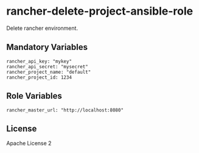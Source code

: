 # rancher-delete-project-ansible-role

Delete rancher environment.

Mandatory Variables
-------------------
```
rancher_api_key: "mykey"
rancher_api_secret: "mysecret"
rancher_project_name: "default"
rancher_project_id: 1234
```

Role Variables
--------------

```
rancher_master_url: "http://localhost:8080"
```
License
-------

Apache License 2
